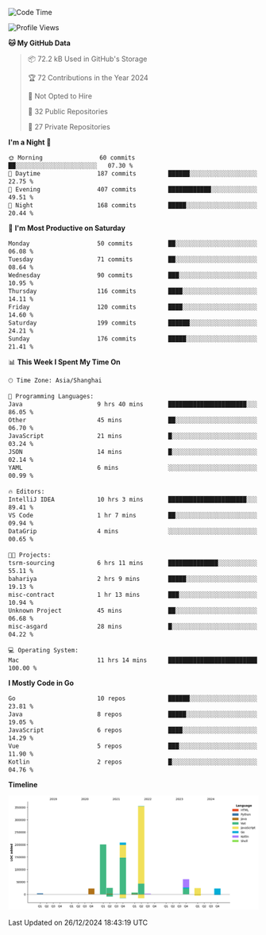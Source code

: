 <!--START_SECTION:waka-->
![Code Time](http://img.shields.io/badge/Code%20Time-3%2C003%20hrs%206%20mins-blue)

![Profile Views](http://img.shields.io/badge/Profile%20Views-0-blue)

**🐱 My GitHub Data** 

> 📦 72.2 kB Used in GitHub's Storage 
 > 
> 🏆 72 Contributions in the Year 2024
 > 
> 🚫 Not Opted to Hire
 > 
> 📜 32 Public Repositories 
 > 
> 🔑 27 Private Repositories 
 > 
**I'm a Night 🦉** 

```text
🌞 Morning                60 commits          ██░░░░░░░░░░░░░░░░░░░░░░░   07.30 % 
🌆 Daytime                187 commits         ██████░░░░░░░░░░░░░░░░░░░   22.75 % 
🌃 Evening                407 commits         ████████████░░░░░░░░░░░░░   49.51 % 
🌙 Night                  168 commits         █████░░░░░░░░░░░░░░░░░░░░   20.44 % 
```
📅 **I'm Most Productive on Saturday** 

```text
Monday                   50 commits          ██░░░░░░░░░░░░░░░░░░░░░░░   06.08 % 
Tuesday                  71 commits          ██░░░░░░░░░░░░░░░░░░░░░░░   08.64 % 
Wednesday                90 commits          ███░░░░░░░░░░░░░░░░░░░░░░   10.95 % 
Thursday                 116 commits         ████░░░░░░░░░░░░░░░░░░░░░   14.11 % 
Friday                   120 commits         ████░░░░░░░░░░░░░░░░░░░░░   14.60 % 
Saturday                 199 commits         ██████░░░░░░░░░░░░░░░░░░░   24.21 % 
Sunday                   176 commits         █████░░░░░░░░░░░░░░░░░░░░   21.41 % 
```


📊 **This Week I Spent My Time On** 

```text
🕑︎ Time Zone: Asia/Shanghai

💬 Programming Languages: 
Java                     9 hrs 40 mins       ██████████████████████░░░   86.05 % 
Other                    45 mins             ██░░░░░░░░░░░░░░░░░░░░░░░   06.70 % 
JavaScript               21 mins             █░░░░░░░░░░░░░░░░░░░░░░░░   03.24 % 
JSON                     14 mins             █░░░░░░░░░░░░░░░░░░░░░░░░   02.14 % 
YAML                     6 mins              ░░░░░░░░░░░░░░░░░░░░░░░░░   00.99 % 

🔥 Editors: 
IntelliJ IDEA            10 hrs 3 mins       ██████████████████████░░░   89.41 % 
VS Code                  1 hr 7 mins         ██░░░░░░░░░░░░░░░░░░░░░░░   09.94 % 
DataGrip                 4 mins              ░░░░░░░░░░░░░░░░░░░░░░░░░   00.65 % 

🐱‍💻 Projects: 
tsrm-sourcing            6 hrs 11 mins       ██████████████░░░░░░░░░░░   55.11 % 
bahariya                 2 hrs 9 mins        █████░░░░░░░░░░░░░░░░░░░░   19.13 % 
misc-contract            1 hr 13 mins        ███░░░░░░░░░░░░░░░░░░░░░░   10.94 % 
Unknown Project          45 mins             ██░░░░░░░░░░░░░░░░░░░░░░░   06.68 % 
misc-asgard              28 mins             █░░░░░░░░░░░░░░░░░░░░░░░░   04.22 % 

💻 Operating System: 
Mac                      11 hrs 14 mins      █████████████████████████   100.00 % 
```

**I Mostly Code in Go** 

```text
Go                       10 repos            ██████░░░░░░░░░░░░░░░░░░░   23.81 % 
Java                     8 repos             █████░░░░░░░░░░░░░░░░░░░░   19.05 % 
JavaScript               6 repos             ████░░░░░░░░░░░░░░░░░░░░░   14.29 % 
Vue                      5 repos             ███░░░░░░░░░░░░░░░░░░░░░░   11.90 % 
Kotlin                   2 repos             █░░░░░░░░░░░░░░░░░░░░░░░░   04.76 % 
```



**Timeline**

![Lines of Code chart](https://raw.githubusercontent.com/youtiaoguagua/youtiaoguagua/master/assets/bar_graph.png)


 Last Updated on 26/12/2024 18:43:19 UTC
<!--END_SECTION:waka-->